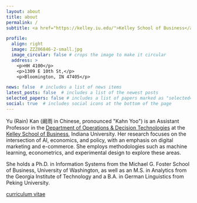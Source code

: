 ```yaml
---
layout: about
title: about
permalink: /
subtitle: <a href="https://kelley.iu.edu/">Kelley School of Business</a>

profile:
  align: right
  image: ZZZ06846-2-small.jpg
  image_circular: false # crops the image to make it circular
  address: >
    <p>HH 4100</p>
    <p>1309 E 10th St,</p>
    <p>Bloomington, IN 47405</p>

news: false  # includes a list of news items
latest_posts: false  # includes a list of the newest posts
selected_papers: false # includes a list of papers marked as "selected={true}"
social: true  # includes social icons at the bottom of the page
---
```


Yu (Rain) Kan (阚雨 in Chinese, pronounced "Kahn Yoo") is an Assistant Professor in the [Department of Operations & Decision Technologies](https://kelley.iu.edu/faculty-research/departments/operations-decision-technologies/index.html) at the [Kelley School of Business](https://kelley.iu.edu/), Indiana University. Her research focuses on the intersection of AI, economics, and policy, with an emphasis on digital marketing and e-commerce. She employs methodologies such as machine learning, econometrics, and experimental design to explore these areas.

She holds a Ph.D. in Information Systems from the Michael G. Foster School of Business, University of Washington, as well as an M.S. in Analytics from the Georgia Institute of Technology and a B.A. in German Linguistics from Peking University.

[curriculum vitae](https://rainkan.github.io/assets/pdf/Yu_Kan_CV.pdf)



